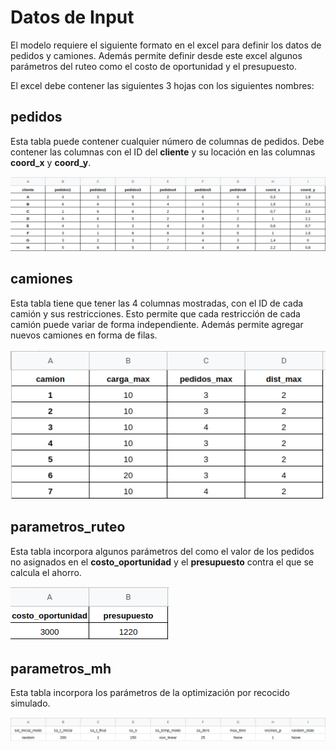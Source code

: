 # Datos de Input

El modelo requiere el siguiente formato en el excel para definir los datos de pedidos y camiones. Además permite definir desde este excel algunos parámetros del ruteo como el costo de oportunidad y el presupuesto.

El excel debe contener las siguientes 3 hojas con los siguientes nombres:

## pedidos

Esta tabla puede contener cualquier número de columnas de pedidos. Debe contener las columnas con el ID del **cliente** y su locación en las columnas **coord_x** y **coord_y**. 

![tabla pedidos](assets/../../../assets/inputs1.png)

## camiones

Esta tabla tiene que tener las 4 columnas mostradas, con el ID de cada camión y sus restricciones. Esto permite que cada restricción de cada camión puede variar de forma independiente. Además permite agregar nuevos camiones en forma de filas.

![tabla pedidos](assets/../../../assets/inputs2.png)

## parametros_ruteo

Esta tabla incorpora algunos parámetros del como el valor de los pedidos no asignados en el **costo_oportunidad** y el **presupuesto** contra el que se calcula el ahorro.

![tabla pedidos](assets/../../../assets/inputs3.png)

## parametros_mh

Esta tabla incorpora los parámetros de la optimización por recocido simulado.

![tabla pedidos](assets/../../../assets/inputs4.png)